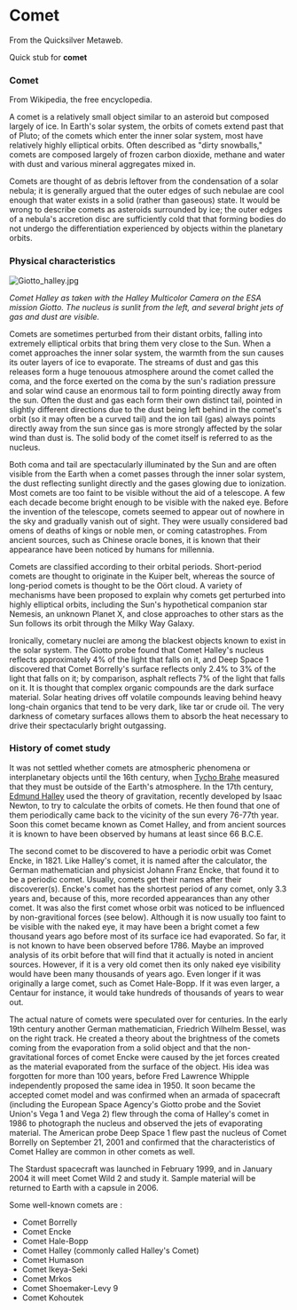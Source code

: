 
# Comet

From the Quicksilver Metaweb.

Quick stub for **comet**
### Comet


From Wikipedia, the free encyclopedia. 

A comet is a relatively small object similar to an asteroid but composed largely of ice. In Earth's solar system, the orbits of comets extend past that of Pluto; of the comets which enter the inner solar system, most have relatively highly elliptical orbits. Often described as "dirty snowballs," comets are composed largely of frozen carbon dioxide, methane and water with dust and various mineral aggregates mixed in. 

Comets are thought of as debris leftover from the condensation of a solar nebula; it is generally argued that the outer edges of such nebulae are cool enough that water exists in a solid (rather than gaseous) state. It would be wrong to describe comets as asteroids surrounded by ice; the outer edges of a nebula's accretion disc are sufficiently cold that that forming bodies do not undergo the differentiation experienced by objects within the planetary orbits. 

### Physical characteristics



![Giotto_halley.jpg](/images/Giotto_halley.jpg)  

*Comet Halley as taken with the Halley Multicolor Camera on the ESA mission Giotto. The nucleus is sunlit from the left, and several bright jets of gas and dust are visible.*

Comets are sometimes perturbed from their distant orbits, falling into extremely elliptical orbits that bring them very close to the Sun. When a comet approaches the inner solar system, the warmth from the sun causes its outer layers of ice to evaporate. The streams of dust and gas this releases form a huge tenouous atmosphere around the comet called the coma, and the force exerted on the coma by the sun's radiation pressure and solar wind cause an enormous tail to form pointing directly away from the sun. Often the dust and gas each form their own distinct tail, pointed in slightly different directions due to the dust being left behind in the comet's orbit (so it may often be a curved tail) and the ion tail (gas) always points directly away from the sun since gas is more strongly affected by the solar wind than dust is. The solid body of the comet itself is referred to as the nucleus. 

Both coma and tail are spectacularly illuminated by the Sun and are often visible from the Earth when a comet passes through the inner solar system, the dust reflecting sunlight directly and the gases glowing due to ionization. Most comets are too faint to be visible without the aid of a telescope. A few each decade become bright enough to be visible with the naked eye. Before the invention of the telescope, comets seemed to appear out of nowhere in the sky and gradually vanish out of sight. They were usually considered bad omens of deaths of kings or noble men, or coming catastrophes. From ancient sources, such as Chinese oracle bones, it is known that their appearance have been noticed by humans for millennia. 

Comets are classified according to their orbital periods. Short-period comets are thought to originate in the Kuiper belt, whereas the source of long-period comets is thought to be the Oört cloud. A variety of mechanisms have been proposed to explain why comets get perturbed into highly elliptical orbits, including the Sun's hypothetical companion star Nemesis, an unknown Planet X, and close approaches to other stars as the Sun follows its orbit through the Milky Way Galaxy. 

Ironically, cometary nuclei are among the blackest objects known to exist in the solar system. The Giotto probe found that Comet Halley's nucleus reflects approximately 4% of the light that falls on it, and Deep Space 1 discovered that Comet Borrelly's surface reflects only 2.4% to 3% of the light that falls on it; by comparison, asphalt reflects 7% of the light that falls on it. It is thought that complex organic compounds are the dark surface material. Solar heating drives off volatile compounds leaving behind heavy long-chain organics that tend to be very dark, like tar or crude oil. The very darkness of cometary surfaces allows them to absorb the heat necessary to drive their spectacularly bright outgassing. 

### History of comet study


It was not settled whether comets are atmospheric phenomena or interplanetary objects until the 16th century, when [Tycho Brahe](/tycho-brahe) measured that they must be outside of the Earth's atmosphere. In the 17th century, [Edmund Halley](/edmund-halley) used the theory of gravitation, recently developed by Isaac Newton, to try to calculate the orbits of comets. He then found that one of them periodically came back to the vicinity of the sun every 76-77th year. Soon this comet became known as Comet Halley, and from ancient sources it is known to have been observed by humans at least since 66 B.C.E. 

The second comet to be discovered to have a periodic orbit was Comet Encke, in 1821. Like Halley's comet, it is named after the calculator, the German mathematician and physicist Johann Franz Encke, that found it to be a periodic comet. Usually, comets get their names after their discoverer(s). Encke's comet has the shortest period of any comet, only 3.3 years and, because of this, more recorded appearances than any other comet. It was also the first comet whose orbit was noticed to be influenced by non-gravitional forces (see below). Although it is now usually too faint to be visible with the naked eye, it may have been a bright comet a few thousand years ago before most of its surface ice had evaporated. So far, it is not known to have been observed before 1786. Maybe an improved analysis of its orbit before that will find that it actually is noted in ancient sources. However, if it is a very old comet then its only naked eye visibility would have been many thousands of years ago. Even longer if it was originally a large comet, such as Comet Hale-Bopp. If it was even larger, a Centaur for instance, it would take hundreds of thousands of years to wear out. 

The actual nature of comets were speculated over for centuries. In the early 19th century another German mathematician, Friedrich Wilhelm Bessel, was on the right track. He created a theory about the brightness of the comets coming from the evaporation from a solid object and that the non-gravitational forces of comet Encke were caused by the jet forces created as the material evaporated from the surface of the object. His idea was forgotten for more than 100 years, before Fred Lawrence Whipple independently proposed the same idea in 1950. It soon became the accepted comet model and was confirmed when an armada of spacecraft (including the European Space Agency's Giotto probe and the Soviet Union's Vega 1 and Vega 2) flew through the coma of Halley's comet in 1986 to photograph the nucleus and observed the jets of evaporating material. The American probe Deep Space 1 flew past the nucleus of Comet Borrelly on September 21, 2001 and confirmed that the characteristics of Comet Halley are common in other comets as well. 

The Stardust spacecraft was launched in February 1999, and in January 2004 it will meet Comet Wild 2 and study it. Sample material will be returned to Earth with a capsule in 2006. 

Some well-known comets are : 
* Comet Borrelly
* Comet Encke
* Comet Hale-Bopp
* Comet Halley (commonly called Halley's Comet)
* Comet Humason
* Comet Ikeya-Seki
* Comet Mrkos
* Comet Shoemaker-Levy 9
* Comet Kohoutek
